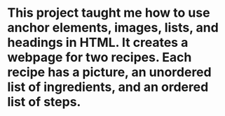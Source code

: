 # This project taught me how to use anchor elements, images, lists, and headings in HTML. It creates a webpage for two recipes. Each recipe has a picture, an unordered list of ingredients, and an ordered list of steps.
